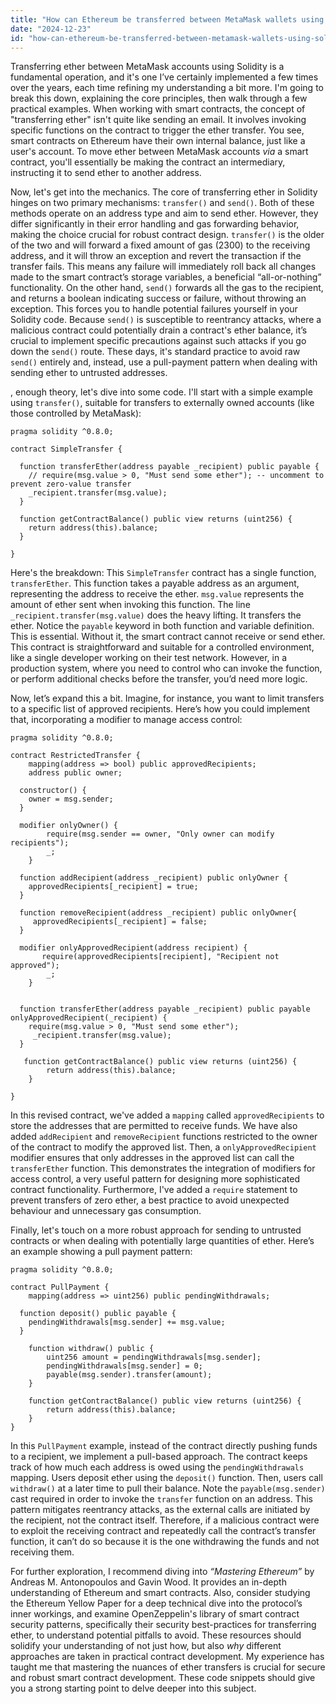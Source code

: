```yaml
---
title: "How can Ethereum be transferred between MetaMask wallets using Solidity?"
date: "2024-12-23"
id: "how-can-ethereum-be-transferred-between-metamask-wallets-using-solidity"
---
```


 Transferring ether between MetaMask accounts using Solidity is a fundamental operation, and it's one I’ve certainly implemented a few times over the years, each time refining my understanding a bit more. I'm going to break this down, explaining the core principles, then walk through a few practical examples. When working with smart contracts, the concept of "transferring ether" isn't quite like sending an email. It involves invoking specific functions on the contract to trigger the ether transfer. You see, smart contracts on Ethereum have their own internal balance, just like a user's account. To move ether between MetaMask accounts *via* a smart contract, you'll essentially be making the contract an intermediary, instructing it to send ether to another address.

Now, let's get into the mechanics. The core of transferring ether in Solidity hinges on two primary mechanisms: `transfer()` and `send()`. Both of these methods operate on an address type and aim to send ether. However, they differ significantly in their error handling and gas forwarding behavior, making the choice crucial for robust contract design. `transfer()` is the older of the two and will forward a fixed amount of gas (2300) to the receiving address, and it will throw an exception and revert the transaction if the transfer fails. This means any failure will immediately roll back all changes made to the smart contract’s storage variables, a beneficial “all-or-nothing” functionality. On the other hand, `send()` forwards all the gas to the recipient, and returns a boolean indicating success or failure, without throwing an exception. This forces you to handle potential failures yourself in your Solidity code. Because `send()` is susceptible to reentrancy attacks, where a malicious contract could potentially drain a contract's ether balance, it’s crucial to implement specific precautions against such attacks if you go down the `send()` route. These days, it's standard practice to avoid raw `send()` entirely and, instead, use a pull-payment pattern when dealing with sending ether to untrusted addresses.

, enough theory, let's dive into some code. I'll start with a simple example using `transfer()`, suitable for transfers to externally owned accounts (like those controlled by MetaMask):

```solidity
pragma solidity ^0.8.0;

contract SimpleTransfer {

  function transferEther(address payable _recipient) public payable {
    // require(msg.value > 0, "Must send some ether"); -- uncomment to prevent zero-value transfer
    _recipient.transfer(msg.value);
  }

  function getContractBalance() public view returns (uint256) {
    return address(this).balance;
  }

}
```

Here's the breakdown: This `SimpleTransfer` contract has a single function, `transferEther`. This function takes a payable address as an argument, representing the address to receive the ether. `msg.value` represents the amount of ether sent when invoking this function. The line `_recipient.transfer(msg.value)` does the heavy lifting. It transfers the ether. Notice the `payable` keyword in both function and variable definition. This is essential. Without it, the smart contract cannot receive or send ether. This contract is straightforward and suitable for a controlled environment, like a single developer working on their test network. However, in a production system, where you need to control who can invoke the function, or perform additional checks before the transfer, you’d need more logic.

Now, let’s expand this a bit. Imagine, for instance, you want to limit transfers to a specific list of approved recipients. Here’s how you could implement that, incorporating a modifier to manage access control:

```solidity
pragma solidity ^0.8.0;

contract RestrictedTransfer {
    mapping(address => bool) public approvedRecipients;
    address public owner;

  constructor() {
    owner = msg.sender;
  }

  modifier onlyOwner() {
        require(msg.sender == owner, "Only owner can modify recipients");
        _;
    }

  function addRecipient(address _recipient) public onlyOwner {
    approvedRecipients[_recipient] = true;
  }

  function removeRecipient(address _recipient) public onlyOwner{
     approvedRecipients[_recipient] = false;
  }

  modifier onlyApprovedRecipient(address recipient) {
       require(approvedRecipients[recipient], "Recipient not approved");
        _;
    }


  function transferEther(address payable _recipient) public payable onlyApprovedRecipient(_recipient) {
    require(msg.value > 0, "Must send some ether");
     _recipient.transfer(msg.value);
  }

   function getContractBalance() public view returns (uint256) {
        return address(this).balance;
    }

}
```

In this revised contract, we've added a `mapping` called `approvedRecipients` to store the addresses that are permitted to receive funds. We have also added `addRecipient` and `removeRecipient` functions restricted to the owner of the contract to modify the approved list. Then, a `onlyApprovedRecipient` modifier ensures that only addresses in the approved list can call the `transferEther` function. This demonstrates the integration of modifiers for access control, a very useful pattern for designing more sophisticated contract functionality. Furthermore, I've added a `require` statement to prevent transfers of zero ether, a best practice to avoid unexpected behaviour and unnecessary gas consumption.

Finally, let's touch on a more robust approach for sending to untrusted contracts or when dealing with potentially large quantities of ether. Here’s an example showing a pull payment pattern:

```solidity
pragma solidity ^0.8.0;

contract PullPayment {
    mapping(address => uint256) public pendingWithdrawals;

  function deposit() public payable {
    pendingWithdrawals[msg.sender] += msg.value;
  }

    function withdraw() public {
        uint256 amount = pendingWithdrawals[msg.sender];
        pendingWithdrawals[msg.sender] = 0;
        payable(msg.sender).transfer(amount);
    }

    function getContractBalance() public view returns (uint256) {
        return address(this).balance;
    }
}
```

In this `PullPayment` example, instead of the contract directly pushing funds to a recipient, we implement a pull-based approach. The contract keeps track of how much each address is owed using the `pendingWithdrawals` mapping. Users deposit ether using the `deposit()` function. Then, users call `withdraw()` at a later time to pull their balance. Note the `payable(msg.sender)` cast required in order to invoke the `transfer` function on an address. This pattern mitigates reentrancy attacks, as the external calls are initiated by the recipient, not the contract itself. Therefore, if a malicious contract were to exploit the receiving contract and repeatedly call the contract’s transfer function, it can’t do so because it is the one withdrawing the funds and not receiving them.

For further exploration, I recommend diving into *“Mastering Ethereum”* by Andreas M. Antonopoulos and Gavin Wood. It provides an in-depth understanding of Ethereum and smart contracts. Also, consider studying the Ethereum Yellow Paper for a deep technical dive into the protocol’s inner workings, and examine OpenZeppelin's library of smart contract security patterns, specifically their security best-practices for transferring ether, to understand potential pitfalls to avoid. These resources should solidify your understanding of not just how, but also *why* different approaches are taken in practical contract development. My experience has taught me that mastering the nuances of ether transfers is crucial for secure and robust smart contract development. These code snippets should give you a strong starting point to delve deeper into this subject.
